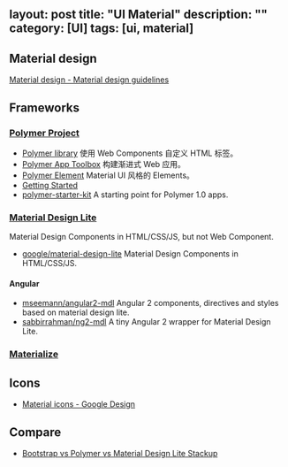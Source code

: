 layout: post
title: "UI Material"
description: ""
category: [UI]
tags: [ui, material]
---

## Material design

[Material design - Material design guidelines](https://material.google.com/)

## Frameworks

### [Polymer Project](https://www.polymer-project.org)

- [Polymer library](https://www.polymer-project.org/1.0/docs/devguide/feature-overview) 使用 Web Components 自定义 HTML 标签。
- [Polymer App Toolbox](https://www.polymer-project.org/1.0/toolbox/) 构建渐进式 Web 应用。
- [Polymer Element](https://elements.polymer-project.org/) Material UI 风格的 Elements。
- [Getting Started](https://www.polymer-project.org/1.0/start/)
- [polymer-starter-kit](https://github.com/PolymerElements/polymer-starter-kit) A starting point for Polymer 1.0 apps.

### [Material Design Lite](https://getmdl.io/)

Material Design Components in HTML/CSS/JS, but not Web Component.

- [google/material-design-lite](https://github.com/google/material-design-lite) Material Design Components in HTML/CSS/JS.

#### Angular

- [mseemann/angular2-mdl](https://github.com/mseemann/angular2-mdl) Angular 2 components, directives and styles based on material design lite.
- [sabbirrahman/ng2-mdl](https://github.com/sabbirrahman/ng2-mdl) A tiny Angular 2 wrapper for Material Design Lite.

### [Materialize](https://github.com/Dogfalo/materialize)

## Icons

- [Material icons - Google Design](https://design.google.com/icons/)

## Compare

- [Bootstrap vs Polymer vs Material Design Lite Stackup](http://stackshare.io/stackups/bootstrap-vs-polymer-vs-material-design-lite#more)
